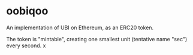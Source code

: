 # oobiqoo

An implementation of UBI on Ethereum, as an ERC20 token.

The token is "mintable", creating one smallest unit (tentative name
"sec") every second.
x
